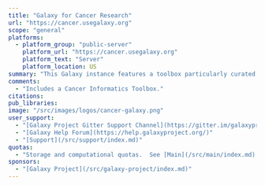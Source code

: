 ```yaml
---
title: "Galaxy for Cancer Research"
url: "https://cancer.usegalaxy.org"
scope: "general"
platforms:
  - platform_group: "public-server"
    platform_url: "https://cancer.usegalaxy.org"
    platform_text: "Server"
    platform_location: US
summary: "This Galaxy instance features a toolbox particularly curated for cancer research."
comments:
  - "Includes a Cancer Informatics Toolbox."
citations:
pub_libraries:
image: "/src/images/logos/cancer-galaxy.png"
user_support:
  - "[Galaxy Project Gitter Support Channel](https://gitter.im/galaxyproject/Lobby)"
  - "[Galaxy Help Forum](https://help.galaxyproject.org/)"
  - "[Support](/src/support/index.md)"
quotas:
  - "Storage and computational quotas.  See [Main](/src/main/index.md) for details."
sponsors:
  - "[Galaxy Project](/src/galaxy-project/index.md)"
---
```

